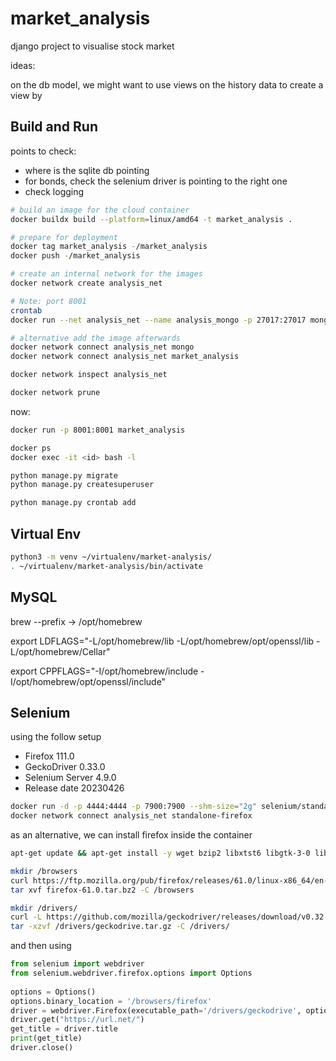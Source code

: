 # market_analysis
django project to visualise stock market




ideas:

on the db model, we might want to use views on the history data to create a view by 


## Build and Run

points to check:

* where is the sqlite db pointing
* for bonds, check the selenium driver is pointing to the right one
* check logging

```sh
# build an image for the cloud container
docker buildx build --platform=linux/amd64 -t market_analysis .

# prepare for deployment
docker tag market_analysis -/market_analysis
docker push -/market_analysis

# create an internal network for the images
docker network create analysis_net

# Note: port 8001
crontab
docker run --net analysis_net --name analysis_mongo -p 27017:27017 mongo

# alternative add the image afterwards
docker network connect analysis_net mongo
docker network connect analysis_net market_analysis

docker network inspect analysis_net

docker network prune


````

now:
```sh
docker run -p 8001:8001 market_analysis

docker ps
docker exec -it <id> bash -l

python manage.py migrate
python manage.py createsuperuser

python manage.py crontab add
````

## Virtual Env

```sh
python3 -m venv ~/virtualenv/market-analysis/
. ~/virtualenv/market-analysis/bin/activate
```


## MySQL

brew --prefix -> /opt/homebrew

export LDFLAGS="-L/opt/homebrew/lib -L/opt/homebrew/opt/openssl/lib -L/opt/homebrew/Cellar"

export CPPFLAGS="-I/opt/homebrew/include -I/opt/homebrew/opt/openssl/include"

## Selenium

using the follow setup
* Firefox 111.0
* GeckoDriver 0.33.0
* Selenium Server 4.9.0
* Release date 20230426

```sh
docker run -d -p 4444:4444 -p 7900:7900 --shm-size="2g" selenium/standalone-firefox:latest
docker network connect analysis_net standalone-firefox
```

as an alternative, we can install firefox inside the container
```sh
apt-get update && apt-get install -y wget bzip2 libxtst6 libgtk-3-0 libx11-xcb-dev libdbus-glib-1-2 libxt6 libpci-dev

mkdir /browsers
curl https://ftp.mozilla.org/pub/firefox/releases/61.0/linux-x86_64/en-US/firefox-61.0.tar.bz2 -o /browser/firefox-61.0.tar.bz2
tar xvf firefox-61.0.tar.bz2 -C /browsers

mkdir /drivers/
curl -L https://github.com/mozilla/geckodriver/releases/download/v0.32.0/geckodriver-v0.32.0-linux64.tar.gz -o /drivers/geckodrive.tar.gz
tar -xzvf /drivers/geckodrive.tar.gz -C /drivers/
```

and then using 

```py
from selenium import webdriver
from selenium.webdriver.firefox.options import Options
 
options = Options()
options.binary_location = '/browsers/firefox'
driver = webdriver.Firefox(executable_path='/drivers/geckodrive', options=options)
driver.get("https://url.net/")
get_title = driver.title
print(get_title)
driver.close()
```